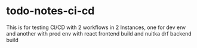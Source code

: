 # todo-notes-ci-cd
This is for testing CI/CD with 2 workflows in 2 Instances, one for dev env and another with prod env with react frontend build and nuitka drf backend build
